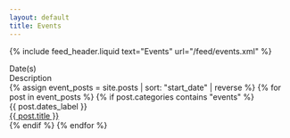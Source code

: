 ```yaml
---
layout: default
title: Events
---
```

{% include feed_header.liquid text="Events" url="/feed/events.xml" %}

<div class="news_list">
  <div class="news_header">
    <div class="news_date">Date(s)</div>
    <div class="news_link">Description</div>
  </div>
  {% assign event_posts = site.posts | sort: "start_date" | reverse %}
  {% for post in event_posts %}
    {% if post.categories contains "events" %}
      <div class="news_item">
        <div class="news_date">
          {{ post.dates_label }}
        </div>
        <div class="news_link">
          <a href="{{ post.url }}">{{ post.title }}</a>
        </div>
      </div>
    {% endif %}
  {% endfor %}
</div>
